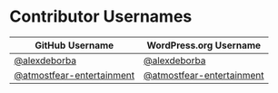 # Contributor Usernames

| GitHub Username | WordPress.org Username|
| --------------- | --------------------- |
| [@alexdeborba](https://github.com/alexdeborba) | [@alexdeborba](https://profiles.wordpress.org/alexdeborba/) |
| [@atmostfear-entertainment](https://github.com/atmostfear-entertainment) | [@atmostfear-entertainment](https://wordpress.org/five-for-the-future/pledge/atmostfear-entertainment/) |